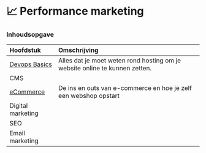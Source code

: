 # 📈 Performance marketing

### Inhoudsopgave

| Hoofdstuk | Omschrijving |
| :--- | :--- |
| [Devops Basics](https://learn.mctantwerp.be/devops-basics/) | Alles dat je moet weten rond hosting om je website online te kunnen zetten. |
| CMS |  |
| [eCommerce](https://learn.mctantwerp.be/e-commerce/) | De ins en outs van e-commerce en hoe je zelf een webshop opstart |
| Digital marketing |  |
| SEO |  |
| Email marketing |  |

 

